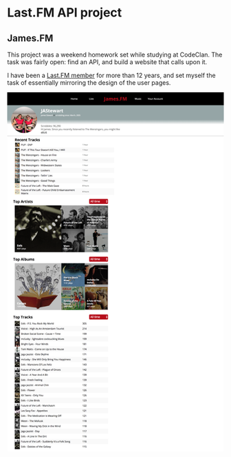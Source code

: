 # Last.FM API project

## James.FM

This project was a weekend homework set while studying at CodeClan. The task was fairly open: find an API, and build a website that calls upon it.

I have been a [Last.FM member](https://www.last.fm/user/JAStewart) for more than 12 years, and set myself the task of essentially mirroring the design of the user pages. 

<img src="https://github.com/ShetlandJ/last-fm-api-js/blob/master/james-fm.png" alt="Full page screenshot of my Last.FM API" width="800" />
